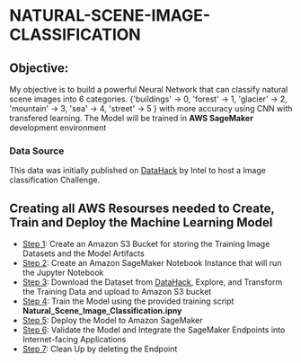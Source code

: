 # NATURAL-SCENE-IMAGE-CLASSIFICATION

## Objective:
My objective is to build a powerful Neural Network that can classify natural scene images into 6 categories. {'buildings' -> 0, 'forest' -> 1, 'glacier' -> 2, 'mountain' -> 3, 'sea' -> 4, 'street' -> 5 } with more accuracy using CNN with transfered learning. The Model will be trained in **AWS SageMaker** development environment

  ### Data Source
  This data was initially published on [DataHack](https://datahack.analyticsvidhya.com) by Intel to host a Image classification Challenge.

## Creating all AWS Resourses needed to Create, Train and Deploy the Machine Learning Model
* [Step 1](#Create-an-Amazon-S3): Create an Amazon S3 Bucket for storing the Training Image Datasets and the Model Artifacts 
* [Step 2](#Create-an-Amazon-SageMaker): Create an Amazon SageMaker Notebook Instance that will run the Jupyter Notebook
* [Step 3](#Data-Source): Download the Dataset from [DataHack](https://datahack.analyticsvidhya.com), Explore, and Transform the Training Data and upload to Amazon S3 bucket
* [Step 4](#Training-the-Model): Train the Model using the provided training script **Natural_Scene_Image_Classification.ipny**   
* [Step 5](#Model-Deployment): Deploy the Model to Amazon SageMaker
* [Step 6](#Model-Validation-and-Integration): Validate the Model and Integrate the SageMaker Endpoints into Internet-facing Applications
* [Step 7](#Clean-up): Clean Up by deleting the Endpoint
